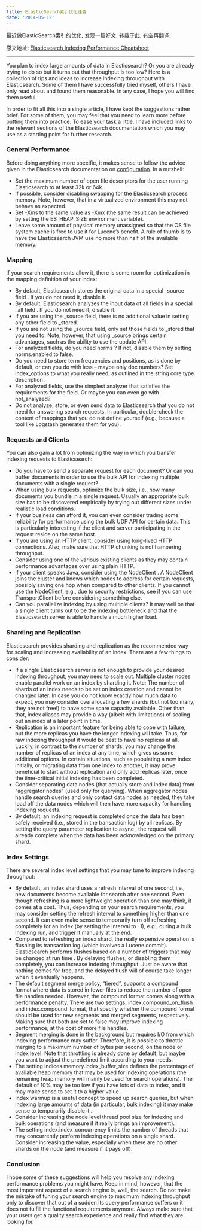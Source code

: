 ```yaml
---
title: ElasticSearch索引优化速查
date: '2014-05-12'
---
```


最近做ElasticSearch索引的优化, 发现一篇好文. 转载于此, 有空再翻译.

原文地址: [Elasticsearch Indexing Performance Cheatsheet](https://blog.codecentric.de/en/2014/05/elasticsearch-indexing-performance-cheatsheet/)

----

You plan to index large amounts of data in Elasticsearch? Or you are already trying to do so but it turns out that throughput is too low? Here is a collection of tips and ideas to increase indexing throughput with Elasticsearch. Some of them I have successfully tried myself, others I have only read about and found them reasonable. In any case, I hope you will find them useful.

In order to fit all this into a single article, I have kept the suggestions rather brief. For some of them, you may feel that you need to learn more before putting them into practice. To ease your task a little, I have included links to the relevant sections of the Elasticsearch documentation which you may use as a starting point for further research.

### General Performance

Before doing anything more specific, it makes sense to follow the advice given in the Elasticsearch documentation on [configuration](http://www.elasticsearch.org/guide/en/elasticsearch/reference/current/setup-configuration.html). In a nutshell:

* Set the maximum number of open file descriptors for the user running Elasticsearch to at least 32k or 64k.
* If possible, consider disabling swapping for the Elasticsearch process memory. Note, however, that in a virtualized environment this may not behave as expected.
* Set -Xms to the same value as -Xmx (the same result can be achieved by setting the ES_HEAP_SIZE environment variable).
* Leave some amount of physical memory unassigned so that the OS file system cache is free to use it for Lucene’s benefit. A rule of thumb is to have the Elasticsearch JVM use no more than half of the available memory.

### Mapping

If your search requirements allow it, there is some room for optimization in the mapping definition of your index:

* By default, Elasticsearch stores the original data in a special  _source field . If you do not need it, disable it.
* By default, Elasticsearch analyzes the input data of all fields in a special  _all field . If you do not need it, disable it.
* If you are using the _source field, there is no additional value in setting any other field to _stored.
* If you are not using the _source field, only set those fields to _stored that you need to. Note, however, that using _source brings certain advantages, such as the ability to use the update API.
* For analyzed fields, do you need norms ? If not, disable them by setting norms.enabled to false.
* Do you need to store term frequencies and positions, as is done by default, or can you do with less – maybe only doc numbers? Set index_options to what you really need, as outlined in the string core type description .
* For analyzed fields, use the simplest analyzer that satisfies the requirements for the field. Or maybe you can even go with not_analyzed?
* Do not analyze, store, or even send data to Elasticsearch that you do not need for answering search requests. In particular, double-check the content of mappings that you do not define yourself (e.g., because a tool like Logstash generates them for you).

### Requests and Clients

You can also gain a lot from optimizing the way in which you transfer indexing requests to Elasticsearch:

* Do you have to send a separate request for each document? Or can you buffer documents in order to use the bulk API  for indexing multiple documents with a single request?
* When using bulk requests, optimize the bulk size, i.e., how many documents you bundle in a single request. Usually an appropriate bulk size has to be discovered empirically by trying out different sizes under realistic load conditions.
* If your business can afford it, you can even consider trading some reliability for performance using the bulk UDP API  for certain data. This is particularly interesting if the client and server participating in the request reside on the same host.
* If you are using an HTTP client, consider using long-lived HTTP connections. Also, make sure that HTTP chunking is not hampering throughput.
* Consider using one of the various existing clients  as they may contain performance advantages over using plain HTTP.
* If your client speaks Java, consider using the NodeClient . A NodeClient joins the cluster and knows which nodes to address for certain requests, possibly saving one hop when compared to other clients. If you cannot use the NodeClient, e.g., due to security restrictions, see if you can use  TransportClient  before considering something else.
* Can you parallelize indexing by using multiple clients? It may well be that a single client turns out to be the indexing bottleneck and that the Elasticsearch server is able to handle a much higher load.

### Sharding and Replication

Elasticsearch provides sharding and replication as the recommended way for scaling and increasing availability of an index. There are a few things to consider:

* If a single Elasticsearch server is not enough to provide your desired indexing throughput, you may need to scale out. Multiple cluster nodes enable parallel work on an index by sharding it. Note: The number of shards of an index needs to be set  on index creation  and cannot be changed later. In case you do not know exactly how much data to expect, you may consider overallocating a few shards (but not too many, they are not free!) to have some spare capacity available. Other than that, index aliases may provide a way (albeit with limitations) of scaling out an index at a later point in time.
* Replication is an important feature for being able to cope with failure, but the more replicas you have the longer indexing will take. Thus, for raw indexing throughput it would be best to have no replicas at all. Luckily, in contrast to the number of shards, you may change the number of replicas  of an index at any time, which gives us some additional options. In certain situations, such as populating a new index initially, or migrating data from one index to another, it may prove beneficial to start without replication and only add replicas later, once the time-critical initial indexing has been completed.
* Consider separating data nodes (that actually store and index data) from “aggregator nodes” (used only for querying). When aggregator nodes handle search queries and only contact data nodes as needed, they take load off the data nodes which will then have more capacity for handling indexing requests.
* By default, an indexing request is completed once the data has been safely received (i.e., stored in the transaction log) by all replicas. By setting the query parameter replication to async , the request will already complete when the data has been acknowledged on the primary shard.

### Index Settings

There are several index level settings that you may tune to improve indexing throughput:

* By default, an index shard uses a refresh interval of one second, i.e., new documents become available for search after one second. Even though refreshing is a more lightweight operation than one may think, it comes at a cost. Thus, depending on your search requirements, you may consider setting the refresh interval to something higher than one second. It can even make sense to temporarily  turn off refreshing completely  for an index (by setting the interval to -1), e.g., during a bulk indexing run, and trigger it manually  at the end.
* Compared to refreshing an index shard, the really expensive operation is flushing its transaction log (which involves a Lucene commit). Elasticsearch performs flushes based on a number of triggers that may be changed at run time . By delaying flushes, or disabling them completely, you can increase indexing throughput. Just be aware that nothing comes for free, and the delayed flush will of course take longer when it eventually happens.
* The default segment merge policy, “tiered”, supports a compound format where data is stored in fewer files to reduce the number of open file handles needed. However, the compound format comes along with a performance penalty. There are two settings, index.compound_on_flush and index.compound_format, that specify whether the compound format should be used for new segments and merged segments, respectively. Making sure that both are set to false may improve indexing performance, at the cost of more file handles.
* Segment merging is done in the background but requires I/O from which indexing performance may suffer. Therefore, it is possible to throttle merging  to a maximum number of bytes per second, on the node or index level. Note that throttling is already done by default, but maybe you want to adjust the predefined limit according to your needs.
* The setting indices.memory.index_buffer_size defines the percentage of available heap memory that may be used for indexing operations (the remaining heap memory will mainly be used for search operations). The default of 10% may be too low if you have lots of data to index, and it may make sense to set it to a higher value .
* Index warmup is a useful concept to speed up search queries, but when indexing large amounts of data (in particular, bulk indexing) it may make sense to temporarily disable it .
* Consider increasing the node level thread pool size for indexing and bulk operations (and measure if it really brings an improvement).
* The setting index.index_concurrency limits the number of threads that may concurrently perform indexing operations on a single shard. Consider increasing the value, especially when there are no other shards on the node (and measure if it pays off).

### Conclusion

I hope some of these suggestions will help you resolve any indexing performance problems you might have. Keep in mind, however, that the most important aspect of a search engine is, well, the search. Do not make the mistake of tuning your search engine to maximum indexing throughput only to discover that out of a sudden its query performance suffers or it does not fulfill the functional requirements anymore. Always make sure that your users get a quality search experience and really find what they are looking for.
